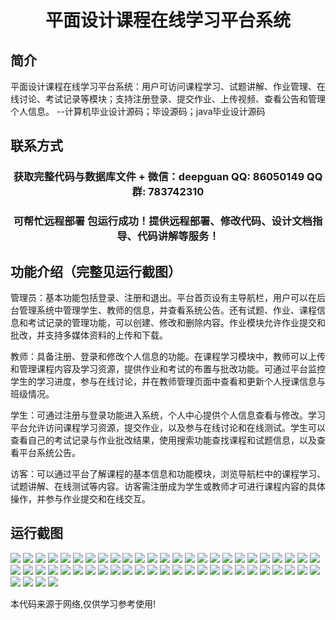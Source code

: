 <p><h1 align="center">平面设计课程在线学习平台系统</h1></p>

## 简介
平面设计课程在线学习平台系统：用户可访问课程学习、试题讲解、作业管理、在线讨论、考试记录等模块；支持注册登录、提交作业、上传视频、查看公告和管理个人信息。    --计算机毕业设计源码；毕设源码；java毕业设计源码


## 联系方式
<p><h3 align="center">获取完整代码与数据库文件 + 微信：deepguan QQ: 86050149 QQ群: 783742310</h3></p>
<p><h3 align="center">可帮忙远程部署 包运行成功！提供远程部署、修改代码、设计文档指导、代码讲解等服务！</h3></p>

## 功能介绍（完整见运行截图）
管理员：基本功能包括登录、注册和退出。平台首页设有主导航栏，用户可以在后台管理系统中管理学生、教师的信息，并查看系统公告。还有试题、作业、课程信息和考试记录的管理功能，可以创建、修改和删除内容。作业模块允许作业提交和批改，并支持多媒体资料的上传和下载。

教师：具备注册、登录和修改个人信息的功能。在课程学习模块中，教师可以上传和管理课程内容及学习资源，提供作业和考试的布置与批改功能。可通过平台监控学生的学习进度，参与在线讨论，并在教师管理页面中查看和更新个人授课信息与班级情况。

学生：可通过注册与登录功能进入系统，个人中心提供个人信息查看与修改。学习平台允许访问课程学习资源，提交作业，以及参与在线讨论和在线测试。学生可以查看自己的考试记录与作业批改结果，使用搜索功能查找课程和试题信息，以及查看平台系统公告。

访客：可以通过平台了解课程的基本信息和功能模块，浏览导航栏中的课程学习、试题讲解、在线测试等内容。访客需注册成为学生或教师才可进行课程内容的具体操作，并参与作业提交和在线交互。


## 运行截图
![](https://bs-1329754181.cos.ap-shanghai.myqcloud.com/ssm/graphicDesignOnlineLearningPlatform/img/001.jpg)
![](https://bs-1329754181.cos.ap-shanghai.myqcloud.com/ssm/graphicDesignOnlineLearningPlatform/img/002.jpg)
![](https://bs-1329754181.cos.ap-shanghai.myqcloud.com/ssm/graphicDesignOnlineLearningPlatform/img/003.jpg)
![](https://bs-1329754181.cos.ap-shanghai.myqcloud.com/ssm/graphicDesignOnlineLearningPlatform/img/004.jpg)
![](https://bs-1329754181.cos.ap-shanghai.myqcloud.com/ssm/graphicDesignOnlineLearningPlatform/img/005.jpg)
![](https://bs-1329754181.cos.ap-shanghai.myqcloud.com/ssm/graphicDesignOnlineLearningPlatform/img/006.jpg)
![](https://bs-1329754181.cos.ap-shanghai.myqcloud.com/ssm/graphicDesignOnlineLearningPlatform/img/007.jpg)
![](https://bs-1329754181.cos.ap-shanghai.myqcloud.com/ssm/graphicDesignOnlineLearningPlatform/img/008.jpg)
![](https://bs-1329754181.cos.ap-shanghai.myqcloud.com/ssm/graphicDesignOnlineLearningPlatform/img/009.jpg)
![](https://bs-1329754181.cos.ap-shanghai.myqcloud.com/ssm/graphicDesignOnlineLearningPlatform/img/010.jpg)
![](https://bs-1329754181.cos.ap-shanghai.myqcloud.com/ssm/graphicDesignOnlineLearningPlatform/img/011.jpg)
![](https://bs-1329754181.cos.ap-shanghai.myqcloud.com/ssm/graphicDesignOnlineLearningPlatform/img/012.jpg)
![](https://bs-1329754181.cos.ap-shanghai.myqcloud.com/ssm/graphicDesignOnlineLearningPlatform/img/013.jpg)
![](https://bs-1329754181.cos.ap-shanghai.myqcloud.com/ssm/graphicDesignOnlineLearningPlatform/img/014.jpg)
![](https://bs-1329754181.cos.ap-shanghai.myqcloud.com/ssm/graphicDesignOnlineLearningPlatform/img/015.jpg)
![](https://bs-1329754181.cos.ap-shanghai.myqcloud.com/ssm/graphicDesignOnlineLearningPlatform/img/016.jpg)
![](https://bs-1329754181.cos.ap-shanghai.myqcloud.com/ssm/graphicDesignOnlineLearningPlatform/img/017.jpg)
![](https://bs-1329754181.cos.ap-shanghai.myqcloud.com/ssm/graphicDesignOnlineLearningPlatform/img/018.jpg)
![](https://bs-1329754181.cos.ap-shanghai.myqcloud.com/ssm/graphicDesignOnlineLearningPlatform/img/019.jpg)
![](https://bs-1329754181.cos.ap-shanghai.myqcloud.com/ssm/graphicDesignOnlineLearningPlatform/img/020.jpg)
![](https://bs-1329754181.cos.ap-shanghai.myqcloud.com/ssm/graphicDesignOnlineLearningPlatform/img/021.jpg)
![](https://bs-1329754181.cos.ap-shanghai.myqcloud.com/ssm/graphicDesignOnlineLearningPlatform/img/022.jpg)
![](https://bs-1329754181.cos.ap-shanghai.myqcloud.com/ssm/graphicDesignOnlineLearningPlatform/img/023.jpg)
![](https://bs-1329754181.cos.ap-shanghai.myqcloud.com/ssm/graphicDesignOnlineLearningPlatform/img/024.jpg)
![](https://bs-1329754181.cos.ap-shanghai.myqcloud.com/ssm/graphicDesignOnlineLearningPlatform/img/025.jpg)
![](https://bs-1329754181.cos.ap-shanghai.myqcloud.com/ssm/graphicDesignOnlineLearningPlatform/img/026.jpg)
![](https://bs-1329754181.cos.ap-shanghai.myqcloud.com/ssm/graphicDesignOnlineLearningPlatform/img/027.jpg)
![](https://bs-1329754181.cos.ap-shanghai.myqcloud.com/ssm/graphicDesignOnlineLearningPlatform/img/028.jpg)
![](https://bs-1329754181.cos.ap-shanghai.myqcloud.com/ssm/graphicDesignOnlineLearningPlatform/img/029.jpg)
![](https://bs-1329754181.cos.ap-shanghai.myqcloud.com/ssm/graphicDesignOnlineLearningPlatform/img/030.jpg)
![](https://bs-1329754181.cos.ap-shanghai.myqcloud.com/ssm/graphicDesignOnlineLearningPlatform/img/031.jpg)
![](https://bs-1329754181.cos.ap-shanghai.myqcloud.com/ssm/graphicDesignOnlineLearningPlatform/img/032.jpg)
![](https://bs-1329754181.cos.ap-shanghai.myqcloud.com/ssm/graphicDesignOnlineLearningPlatform/img/033.jpg)
![](https://bs-1329754181.cos.ap-shanghai.myqcloud.com/ssm/graphicDesignOnlineLearningPlatform/img/034.jpg)
![](https://bs-1329754181.cos.ap-shanghai.myqcloud.com/ssm/graphicDesignOnlineLearningPlatform/img/035.jpg)
![](https://bs-1329754181.cos.ap-shanghai.myqcloud.com/ssm/graphicDesignOnlineLearningPlatform/img/036.jpg)
![](https://bs-1329754181.cos.ap-shanghai.myqcloud.com/ssm/graphicDesignOnlineLearningPlatform/img/037.jpg)
![](https://bs-1329754181.cos.ap-shanghai.myqcloud.com/ssm/graphicDesignOnlineLearningPlatform/img/038.jpg)
![](https://bs-1329754181.cos.ap-shanghai.myqcloud.com/ssm/graphicDesignOnlineLearningPlatform/img/039.jpg)
![](https://bs-1329754181.cos.ap-shanghai.myqcloud.com/ssm/graphicDesignOnlineLearningPlatform/img/040.jpg)
![](https://bs-1329754181.cos.ap-shanghai.myqcloud.com/ssm/graphicDesignOnlineLearningPlatform/img/041.jpg)
![](https://bs-1329754181.cos.ap-shanghai.myqcloud.com/ssm/graphicDesignOnlineLearningPlatform/img/042.jpg)
![](https://bs-1329754181.cos.ap-shanghai.myqcloud.com/ssm/graphicDesignOnlineLearningPlatform/img/043.jpg)
![](https://bs-1329754181.cos.ap-shanghai.myqcloud.com/ssm/graphicDesignOnlineLearningPlatform/img/044.jpg)
![](https://bs-1329754181.cos.ap-shanghai.myqcloud.com/ssm/graphicDesignOnlineLearningPlatform/img/045.jpg)
![](https://bs-1329754181.cos.ap-shanghai.myqcloud.com/ssm/graphicDesignOnlineLearningPlatform/img/046.jpg)
![](https://bs-1329754181.cos.ap-shanghai.myqcloud.com/ssm/graphicDesignOnlineLearningPlatform/img/047.jpg)
![](https://bs-1329754181.cos.ap-shanghai.myqcloud.com/ssm/graphicDesignOnlineLearningPlatform/img/048.jpg)
![](https://bs-1329754181.cos.ap-shanghai.myqcloud.com/ssm/graphicDesignOnlineLearningPlatform/img/049.jpg)
![](https://bs-1329754181.cos.ap-shanghai.myqcloud.com/ssm/graphicDesignOnlineLearningPlatform/img/050.jpg)
![](https://bs-1329754181.cos.ap-shanghai.myqcloud.com/ssm/graphicDesignOnlineLearningPlatform/img/051.jpg)
![](https://bs-1329754181.cos.ap-shanghai.myqcloud.com/ssm/graphicDesignOnlineLearningPlatform/img/052.jpg)
![](https://bs-1329754181.cos.ap-shanghai.myqcloud.com/ssm/graphicDesignOnlineLearningPlatform/img/053.jpg)
![](https://bs-1329754181.cos.ap-shanghai.myqcloud.com/ssm/graphicDesignOnlineLearningPlatform/img/054.jpg)

<p>本代码来源于网络,仅供学习参考使用!</p>
